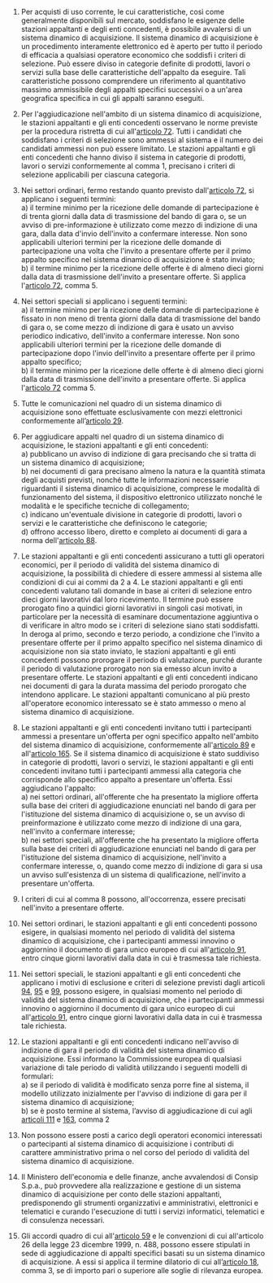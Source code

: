1. Per acquisti di uso corrente, le cui caratteristiche, così come generalmente disponibili sul  mercato, soddisfano le esigenze delle stazioni appaltanti e degli enti concedenti, è possibile  avvalersi di un sistema dinamico di acquisizione. Il sistema dinamico di acquisizione è un  procedimento interamente elettronico ed è aperto per tutto il periodo di efficacia a qualsiasi  operatore economico che soddisfi i criteri di selezione. Può essere diviso in categorie definite  di prodotti, lavori o servizi sulla base delle caratteristiche dell'appalto da eseguire. Tali  caratteristiche possono comprendere un riferimento al quantitativo massimo ammissibile  degli appalti specifici successivi o a un'area geografica specifica in cui gli appalti saranno  eseguiti.

2. Per l'aggiudicazione nell'ambito di un sistema dinamico di acquisizione, le stazioni  appaltanti e gli enti concedenti osservano le norme previste per la procedura ristretta di cui  all'[articolo 72](/index.html?article=articolo-72&version=1). Tutti i candidati che soddisfano i criteri di selezione sono ammessi al sistema  e il numero dei candidati ammessi non può essere limitato. Le stazioni appaltanti e gli enti  concedenti che hanno diviso il sistema in categorie di prodotti, lavori o servizi  conformemente al comma 1, precisano i criteri di selezione applicabili per ciascuna  categoria.

3. Nei settori ordinari, fermo restando quanto previsto dall'[articolo 72](/index.html?article=articolo-72&version=1), si applicano i seguenti  termini: <br>a) il termine minimo per la ricezione delle domande di partecipazione è di trenta giorni dalla  data di trasmissione del bando di gara o, se un avviso di pre-informazione è utilizzato come mezzo di indizione di una gara, dalla data d'invio dell'invito a confermare interesse. Non sono applicabili ulteriori termini per la ricezione delle domande di partecipazione una volta  che l'invito a presentare offerte per il primo appalto specifico nel sistema dinamico di  acquisizione è stato inviato;<br>b) il termine minimo per la ricezione delle offerte è di almeno dieci giorni dalla data di  trasmissione dell'invito a presentare offerte. Si applica l'[articolo 72](/index.html?article=articolo-72&version=1), comma 5.

4. Nei settori speciali si applicano i seguenti  termini: <br>a) il termine minimo per la ricezione delle domande di partecipazione è fissato in non meno  di trenta giorni dalla data di trasmissione del bando di gara o, se come mezzo di indizione di  gara è usato un avviso periodico indicativo, dell'invito a confermare interesse. Non sono  applicabili ulteriori termini per la ricezione delle domande di partecipazione dopo l'invio  dell'invito a presentare offerte per il primo appalto specifico;<br>b) il termine minimo per la ricezione delle offerte è di almeno dieci giorni dalla data di  trasmissione dell'invito a presentare offerte. Si applica l'[articolo 72](/index.html?article=articolo-72&version=1) comma 5.

5. Tutte le comunicazioni nel quadro di un sistema dinamico di acquisizione sono effettuate  esclusivamente con mezzi elettronici conformemente all’[articolo 29](/index.html?article=articolo-39&version=1).

6. Per aggiudicare appalti nel quadro di un sistema dinamico di acquisizione, le stazioni  appaltanti e gli enti concedenti:  <br>a) pubblicano un avviso di indizione di gara precisando che si tratta di un sistema dinamico  di acquisizione;<br>b) nei documenti di gara precisano almeno la natura e la quantità stimata degli acquisti  previsti, nonché tutte le informazioni necessarie riguardanti il sistema dinamico di  acquisizione, comprese le modalità di funzionamento del sistema, il dispositivo elettronico  utilizzato nonché le modalità e le specifiche tecniche di collegamento;<br>c) indicano un'eventuale divisione in categorie di prodotti, lavori o servizi e le caratteristiche  che definiscono le categorie;<br>d) offrono accesso libero, diretto e completo ai documenti di gara a norma dell'[articolo 88](/index.html?article=articolo-88&version=1). 

7. Le stazioni appaltanti e gli enti concedenti assicurano a tutti gli operatori economici, per il  periodo di validità del sistema dinamico di acquisizione, la possibilità di chiedere di essere  ammessi al sistema alle condizioni di cui ai commi da 2 a 4. Le stazioni appaltanti e gli enti  concedenti valutano tali domande in base ai criteri di selezione entro dieci giorni lavorativi  dal loro ricevimento. Il termine può essere prorogato fino a quindici giorni lavorativi in  singoli casi motivati, in particolare per la necessità di esaminare documentazione aggiuntiva  o di verificare in altro modo se i criteri di selezione siano stati soddisfatti. In deroga al primo,  secondo e terzo periodo, a condizione che l'invito a presentare offerte per il primo appalto  specifico nel sistema dinamico di acquisizione non sia stato inviato, le stazioni appaltanti e  gli enti concedenti possono prorogare il periodo di valutazione, purché durante il periodo di  valutazione prorogato non sia emesso alcun invito a presentare offerte. Le stazioni appaltanti  e gli enti concedenti indicano nei documenti di gara la durata massima del periodo prorogato  che intendono applicare. Le stazioni appaltanti comunicano al più presto all'operatore  economico interessato se è stato ammesso o meno al sistema dinamico di acquisizione. 

8. Le stazioni appaltanti e gli enti concedenti invitano tutti i partecipanti ammessi a  presentare un'offerta per ogni specifico appalto nell'ambito del sistema dinamico di  acquisizione, conformemente all'[articolo 89](/index.html?article=articolo-89&version=1) e all'[articolo 165](/index.html?article=articolo-165&version=1). Se il sistema dinamico di  acquisizione è stato suddiviso in categorie di prodotti, lavori o servizi, le stazioni appaltanti e  gli enti concedenti invitano tutti i partecipanti ammessi alla categoria che corrisponde allo  specifico appalto a presentare un'offerta. Essi aggiudicano l'appalto: <br>a) nei settori ordinari, all'offerente che ha presentato la migliore offerta sulla base dei criteri  di aggiudicazione enunciati nel bando di gara per l'istituzione del sistema dinamico di  acquisizione o, se un avviso di preinformazione è utilizzato come mezzo di indizione di una  gara, nell'invito a confermare interesse;<br>b) nei settori speciali, all'offerente che ha presentato la migliore offerta sulla base dei criteri  di aggiudicazione enunciati nel bando di gara per l'istituzione del sistema dinamico di  acquisizione, nell'invito a confermare interesse, o, quando come mezzo di indizione di gara  si usa un avviso sull'esistenza di un sistema di qualificazione, nell'invito a presentare  un'offerta.  

9. I criteri di cui al comma 8 possono, all'occorrenza, essere precisati nell'invito a presentare offerte.
 
10. Nei settori ordinari, le stazioni appaltanti e gli enti concedenti possono esigere, in  qualsiasi momento nel periodo di validità del sistema dinamico di acquisizione, che i  partecipanti ammessi innovino o aggiornino il documento di gara unico europeo di cui  all'[articolo 91](/index.html?article=articolo-91&version=1), entro cinque giorni lavorativi dalla data in cui è trasmessa tale richiesta. 

11. Nei settori speciali, le stazioni appaltanti e gli enti concedenti che applicano i motivi di  esclusione e criteri di selezione previsti dagli articoli [94](/index.html?article=articolo-94&version=1), [95](/index.html?article=articolo-95&version=1) e [99](/index.html?article=articolo-99&version=2), possono esigere, in  qualsiasi momento nel periodo di validità del sistema dinamico di acquisizione, che i  partecipanti ammessi innovino o aggiornino il documento di gara unico europeo di cui all'[articolo 91](/index.html?article=articolo-91&version=1), entro cinque giorni lavorativi dalla data in cui è trasmessa tale richiesta. 

12. Le stazioni appaltanti e gli enti concedenti indicano nell'avviso di indizione di gara il  periodo di validità del sistema dinamico di acquisizione. Essi informano la Commissione  europea di qualsiasi variazione di tale periodo di validità utilizzando i seguenti modelli di  formulari:  <br>a) se il periodo di validità è modificato senza porre fine al sistema, il modello utilizzato  inizialmente per l'avviso di indizione di gara per il sistema dinamico di acquisizione;<br>b) se è posto termine al sistema, l’avviso di aggiudicazione di cui agli [articoli 111](/index.html?article=articolo-111&version=2) e [163](/index.html?article=articolo-163&version=1),  comma 2 

13. Non possono essere posti a carico degli operatori economici interessati o partecipanti al  sistema dinamico di acquisizione i contributi di carattere amministrativo prima o nel corso  del periodo di validità del sistema dinamico di acquisizione.

14. Il Ministero dell'economia e delle finanze, anche avvalendosi di Consip S.p.a., può  provvedere alla realizzazione e gestione di un sistema dinamico di acquisizione per conto  delle stazioni appaltanti, predisponendo gli strumenti organizzativi e amministrativi,  elettronici e telematici e curando l'esecuzione di tutti i servizi informatici, telematici e di  consulenza necessari.

15. Gli accordi quadro di cui all'[articolo 59](/index.html?article=articolo-59&version=2) e le convenzioni di cui all'articolo 26 della legge  23 dicembre 1999, n. 488, possono essere stipulati in sede di aggiudicazione di appalti  specifici basati su un sistema dinamico di acquisizione. A essi si applica il termine dilatorio  di cui all’[articolo 18](/index.html?article=articolo-18&version=2), comma 3, se di importo pari o superiore alle soglie di rilevanza  europea. 